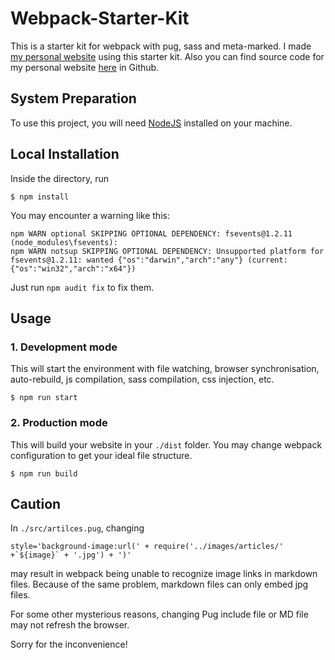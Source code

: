 # Webpack-Starter-Kit
This is a starter kit for webpack with pug, sass and meta-marked. I made [my personal website](https://zznewclear13.me) using this starter kit.
Also you can find source code for my personal website [here](https://github.com/zznewclear13/zznewclear13.me) in Github.

## System Preparation
To use this project, you will need [NodeJS](https://nodejs.org) installed on your machine.

## Local Installation
Inside the directory, run
```
$ npm install
```
You may encounter a warning like this:
```
npm WARN optional SKIPPING OPTIONAL DEPENDENCY: fsevents@1.2.11 (node_modules\fsevents):
npm WARN notsup SKIPPING OPTIONAL DEPENDENCY: Unsupported platform for fsevents@1.2.11: wanted {"os":"darwin","arch":"any"} (current: {"os":"win32","arch":"x64"})
```
Just run `npm audit fix` to fix them.

## Usage
### 1. Development mode
This will start the environment with file watching, browser synchronisation, auto-rebuild, js compilation, sass compilation, css injection, etc.
```
$ npm run start
```

### 2. Production mode
This will build your website in your `./dist` folder. You may change webpack configuration to get your ideal file structure.
```
$ npm run build
```

## Caution
In `./src/artilces.pug`, changing
```
style='background-image:url(' + require('../images/articles/' +`${image}` + '.jpg') + ')'
```
may result in webpack being unable to recognize image links in markdown files. Because of the same problem, markdown files can only embed jpg files.

For some other mysterious reasons, changing Pug include file or MD file may not refresh the browser.

Sorry for the inconvenience!
